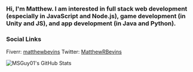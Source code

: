 ### Hi, I'm Matthew. I am interested in full stack web development (especially in JavaScript and Node.js), game development (in Unity and JS), and app development (in Java and Python).

### Social Links
Fiverr: [matthewbevins](https://www.fiverr.com/matthewbevins)
Twitter: [MatthewRBevins](https://twitter/MatthewRBevins)

![MSGuy01's GitHub Stats](https://github-readme-stats.vercel.app/api?username=matthewrbevins)
